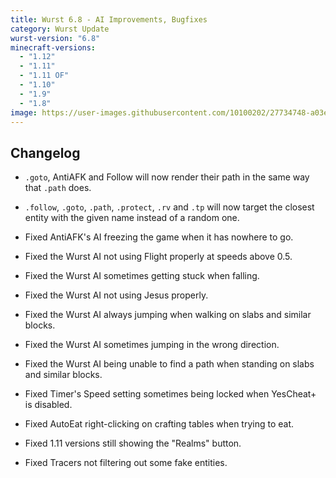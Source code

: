 ```yaml
---
title: Wurst 6.8 - AI Improvements, Bugfixes
category: Wurst Update
wurst-version: "6.8"
minecraft-versions:
  - "1.12"
  - "1.11"
  - "1.11 OF"
  - "1.10"
  - "1.9"
  - "1.8"
image: https://user-images.githubusercontent.com/10100202/27734748-a03e456c-5d9c-11e7-9e72-218bceffc687.jpg
---
```

## Changelog

- `.goto`, AntiAFK and Follow will now render their path in the same way that `.path` does.

- `.follow`, `.goto`, `.path`, `.protect`, `.rv` and `.tp` will now target the closest entity with the given name instead of a random one.

- Fixed AntiAFK's AI freezing the game when it has nowhere to go.

- Fixed the Wurst AI not using Flight properly at speeds above 0.5.

- Fixed the Wurst AI sometimes getting stuck when falling.

- Fixed the Wurst AI not using Jesus properly.

- Fixed the Wurst AI always jumping when walking on slabs and similar blocks.

- Fixed the Wurst AI sometimes jumping in the wrong direction.

- Fixed the Wurst AI being unable to find a path when standing on slabs and similar blocks.

- Fixed Timer's Speed setting sometimes being locked when YesCheat+ is disabled.

- Fixed AutoEat right-clicking on crafting tables when trying to eat.

- Fixed 1.11 versions still showing the "Realms" button.

- Fixed Tracers not filtering out some fake entities.
